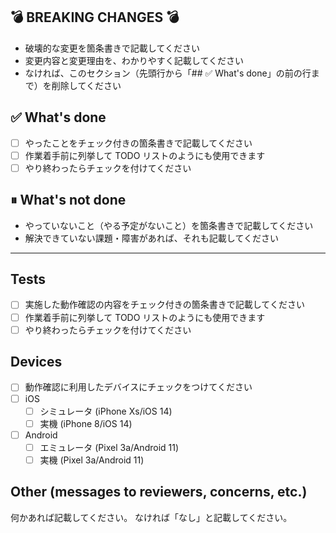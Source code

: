 ## 💣 BREAKING CHANGES 💣

- 破壊的な変更を箇条書きで記載してください
- 変更内容と変更理由を、わかりやすく記載してください
- なければ、このセクション（先頭行から「## ✅ What's done」の前の行まで）を削除してください

## ✅ What's done

- [ ] やったことをチェック付きの箇条書きで記載してください
- [ ] 作業着手前に列挙して TODO リストのようにも使用できます
- [ ] やり終わったらチェックを付けてください

<!-- 該当するものがなければ、このセクション（この行から「---」の前の行まで）を削除してください。 -->
## ⏸ What's not done

- やっていないこと（やる予定がないこと）を箇条書きで記載してください
- 解決できていない課題・障害があれば、それも記載してください

---

<!-- 上の区切りまでが、マージされるときにコミットメッセージとして使われます。 -->

<!-- 該当するものがなければ、このセクション（この行から「## Devices」の前の行まで）を削除してください。 -->
## Tests

- [ ] 実施した動作確認の内容をチェック付きの箇条書きで記載してください
- [ ] 作業着手前に列挙して TODO リストのようにも使用できます
- [ ] やり終わったらチェックを付けてください

<!-- 該当するものがなければ、このセクション（この行から「## Otherの前の行まで）を削除してください。 -->
## Devices

- [ ] 動作確認に利用したデバイスにチェックをつけてください
- [ ] iOS
  - [ ] シミュレータ (iPhone Xs/iOS 14)
  - [ ] 実機 (iPhone 8/iOS 14)
- [ ] Android
  - [ ] エミュレータ (Pixel 3a/Android 11)
  - [ ] 実機 (Pixel 3a/Android 11)

## Other (messages to reviewers, concerns, etc.)

何かあれば記載してください。
なければ「なし」と記載してください。
